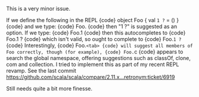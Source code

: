 This is a very minor issue.

If we define the following in the REPL
{code}
object Foo { val `1 ?` = () }
{code}
and we type:
{code}
Foo.<tab>
{code}
then "1 ?" is suggested as an option.
If we type:
{code}
Foo.1<tab>
{code}
then this autocompletes to
{code}
Foo.1 ?
{code}
which isn't valid, so ought to complete to
{code}
Foo.`1 ?`
{code}
Interestingly,
{code}
Foo.`<tab>
{code}
will suggest all members of Foo correctly, though (for example),
{code}
Foo.`c<tab>
{code}
appears to search the global namespace, offering suggestions such as classOf, clone, com and collection.
I tried to implement this as part of my recent REPL revamp. See the last commit https://github.com/scala/scala/compare/2.11.x...retronym:ticket/6919

Still needs quite a bit more finesse.

